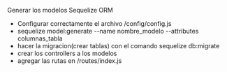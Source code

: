 Generar los modelos Sequelize ORM
- Configurar correctamente el archivo /config/config.js
- sequelize model:generate --name nombre_modelo --attributes columnas_tabla
- hacer la migracion(crear tablas) con el comando sequelize db:migrate
- crear los controllers a los modelos
- agregar las rutas en /routes/index.js